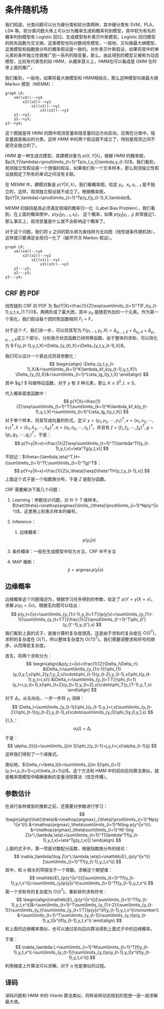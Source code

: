 # 条件随机场

我们知道，分类问题可以分为硬分类和软分类两种，其中硬分类有 SVM，PLA，LDA 等。软分类问题大体上可以分为概率生成和概率判别模型，其中较为有名的概率判别模型有 Logistic 回归，生成模型有朴素贝叶斯模型。Logistic 回归模型的损失函数为交叉熵，这类模型也叫对数线性模型，一般地，又叫做最大熵模型，这类模型和指数族分布的概率假设是一致的。对朴素贝叶斯假设，如果将其中的单元素的条件独立性做推广到一系列的隐变量，那么，由此得到的模型又被称为动态模型，比较有代表性的如 HMM，从概率意义上，HMM也可以看成是 GMM 在时序上面的推广。

我们看到，一般地，如果将最大熵模型和 HMM相结合，那么这种模型叫做最大熵 Markov 模型（MEMM）：

```mermaid
graph LR;
	x4((x4))-->y4
		x2((x2))-->y2
			x1((x1))-->y1
				x3((x3))-->y3
	y1-->y2;
	y2-->y3;
y3-->y4;
```



这个图就是将 HMM 的图中观测变量和隐变量的边方向反向，应用在分类中，隐变量就是输出的分类，这样 HMM 中的两个假设就不成立了，特别是观测之间不是完全独立的了。

HMM 是一种生成式模型，其建模对象为 $p(X,Y|\lambda)$，根据 HMM 的概率图，$p(X,Y|\lambda)=\prod\limits_{t=1}^Tp(x_t,y_t|\lambda,y_{t-1})$。我们看到，观测独立性假设是一个很强的假设，如果我们有一个文本样本，那么观测独立性假设就假定了所有的单词之间没有关联。

在 MEMM 中，建模对象是 $p(Y|X,\lambda)$，我们看概率图，给定 $y_t$，$x_t,x_{t-1}$ 是不独立的，这样，观测独立假设就不成立了。根据概率图，$p(Y|X,\lambda)=\prod\limits_{t=1}^Tp(y_t|y_{t-1},X,\lambda)$。

MEMM 的缺陷是其必须满足局域的概率归一化（Label Bias Problem），我们看到，在上面的概率图中，$p(y_t|y_{t-1},x_t)$， 这个概率，如果 $p(y_t|y_{t-1})$ 非常接近1，那么事实上，观测变量是什么就不会影响这个概率了。

对于这个问题，我们将 $y$ 之间的箭头转为直线转为无向图（线性链条件随机场），这样就只要满足全局归一化了（破坏齐次 Markov 假设）。

```mermaid
graph LR;
	x4((x4))-->y4
		x2((x2))-->y2
			x1((x1))-->y1
				x3((x3))-->y3
	y1---y2;
	y2---y3;
y3---y4;
```

## CRF 的 PDF

线性链的 CRF 的 PDF 为 $p(Y|X)=\frac{1}{Z}\exp\sum\limits_{t=1}^T(F_t(y_{t-1},y_t,x_{1:T}))$，两两形成了最大团，其中 $y_0$ 是随意外加的一个元素。作为第一个简化，我们假设每个团的势函数相同 $F_t=F$。

对于这个 $F$，我们进一步，可以将其写为 $ F(y_{t-1},y_t,X)=\Delta_{y_{t-1},X}+\Delta_{y_{t},X}+\Delta_{y_t,y_{t-1},X}$这三个部分，分别表示状态函数已经转移函数，由于整体的求和，可以简化为 $ F(y_{t-1},y_t,X)=\Delta_{y_{t},X}+\Delta_{y_t,y_{t-1},X}$。

我们可以设计一个表达式将其参数化：
$$
\begin{align}
\Delta_{y_t,y_{t-1},X}&=\sum\limits_{k=1}^K\lambda_kf_k(y_{t-1},y_t,X)\\
\Delta_{y_{t},X}&=\sum\limits_{l=1}^L\eta_lg_l(y_t,X)
\end{align}
$$
其中 $g,f $ 叫做特征函数，对于 $y$ 有 $S$ 种元素，那么 $K\le S^2,L\le S$。

代入概率密度函数中：
$$
p(Y|X)=\frac{1}{Z}\exp\sum\limits_{t=1}^T[\sum\limits_{k=1}^K\lambda_kf_k(y_{t-1},y_t,X)+\sum\limits_{l=1}^L\eta_lg_l(y_t,X)]
$$
对于单个样本，将其写成向量的形式。定义 $y=(y_1,y_2,\cdots,y_T)^T,x=(x_1,x_2,\cdots,x_T)^T,\lambda=(\lambda_1,\lambda_2,\cdots,\lambda_K)^T,\eta=(\eta_1,\eta_2,\cdots,\eta_L)^T$。并且有 $f=(f_1,f_2,\cdots,f_K)^T,g=(g_1,g_2,\cdots,g_L)^T$。于是：
$$
p(Y=y|X=x)=\frac{1}{Z}\exp\sum\limits_{t=1}^T[\lambda^Tf(y_{t-1},y_t,x)+\eta^Tg(y_t,x)]
$$
不妨记：$\theta=(\lambda,\eta)^T,H=(\sum\limits_{t=1}^Tf,\sum\limits_{t=1}^Tg)^T$：
$$
p(Y=y|X=x)=\frac{1}{Z(x,\theta)}\exp[\theta^TH(y_t,y_{t-1},x)]
$$
上面这个式子是一个指数族分布，于是 $Z$ 是配分函数。

CRF 需要解决下面几个问题：

1.  Learning：参数估计问题，对 $N$ 个 $T$ 维样本，$\hat{\theta}=\mathop{argmax}\limits_{\theta}\prod\limits_{i=1}^Np(y^i|x^i)$，这里用上标表示样本的编号。

2.  Inference：

    1.  边缘概率：
        $$
        p(y_t|x)
        $$
        
2.  条件概率：一般在生成模型中较为关注，CRF 中不关注
    
3.  MAP 推断：
        $$
        \hat{y}=\mathop{argmax}p(y|x)
        $$
        

## 边缘概率

边缘概率这个问题描述为，根据学习任务得到的参数，给定了 $p(Y=y|X=x)$，求解 $p(y_t=i|x)$。根据无向图可以给出：
$$
p(y_t=i|x)=\sum\limits_{y_{1:t-1},y_{t+1:T}}p(y|x)=\sum\limits_{y_{1:t-1}}\sum\limits_{y_{t+1:T}}\frac{1}{Z}\prod\limits_{t'=1}^T\phi_{t'}(y_{t'-1},y_{t'},x)
$$
我们看到上面的式子，直接计算的复杂度很高，这是由于求和的复杂度在 $O(S^T)$，求积的复杂度在 $O(T)$，所以整体复杂度为 $O(TS^T)$。我们需要调整求和符号的顺序，从而降低复杂度。

首先，将两个求和分为：
$$
\begin{align}&p(y_t=i|x)=\frac{1}{Z}\Delta_l\Delta_r\\
&\Delta_l=\sum\limits_{y_{1:t-1}}\phi_{1}(y_0,y_1,x)\phi_2(y_1,y_2,x)\cdots\phi_{t-1}(y_{t-2},y_{t-1},x)\phi_t(y_{t-1},y_t=i,x)\\
&\Delta_r=\sum\limits_{y_{t+1:T}}\phi_{t+1}(y_t=i,y_{t+1},x)\phi_{t+2}(y_{t+1},y_{t+2},x)\cdots\phi_T(y_{T-1},y_T,x)
\end{align}
$$
对于 $\Delta_l$，从左向右，一步一步将 $y_t$ 消掉：
$$
\Delta_l=\sum\limits_{y_{t-1}}\phi_t(y_{t-1},y_t=i,x)\sum\limits_{y_{t-2}}\phi_{t-1}(y_{t-2},y_{t-1},x)\cdots\sum\limits_{y_0}\phi_1(y_0,y_1,x)
$$
引入：
$$
\alpha_t(i)=\Delta_l
$$
于是：
$$
\alpha_{t}(i)=\sum\limits_{j\in S}\phi_t(y_{t-1}=j,y_t=i,x)\alpha_{t-1}(j)
$$
这样我们得到了一个递推式。

类似地，$\Delta_r=\beta_t(i)=\sum\limits_{j\in S}\phi_{t+1}(y_t=i,y_{t+1}=j,x)\beta_{t+1}(j)$。这个方法和 HMM 中的前向后向算法类似，就是概率图模型中精确推断的变量消除算法（信念传播）。

## 参数估计

在进行各种类型的推断之前，还需要对参数进行学习：
$$
\begin{align}\hat{\theta}&=\mathop{argmax}_{\theta}\prod\limits_{i=1}^Np(y^i|x^i)\\
&=\mathop{argmax}_\theta\sum\limits_{i=1}^N\log p(y^i|x^i)\\
&=\mathop{argmax}_\theta\sum\limits_{i=1}^N[-\log Z(x^i,\lambda,\eta)+\sum\limits_{t=1}^T[\lambda^Tf(y_{t-1},y_t,x)+\eta^Tg(y_t,x)]]
\end{align}
$$
上面的式子中，第一项是对数配分函数，根据指数族分布的结论：
$$
\nabla_\lambda(\log Z(x^i,\lambda,\eta))=\mathbb{E}_{p(y^i|x^i)}[\sum\limits_{t=1}^Tf(y_{t-1},y_t,x^i)]
$$
其中，和 $\eta$ 相关的项相当于一个常数。求解这个期望值：
$$
\mathbb{E}_{p(y^i|x^i)}[\sum\limits_{t=1}^Tf(y_{t-1},y_t,x^i)]=\sum\limits_{y}p(y|x^i)\sum\limits_{t=1}^Tf(y_{t-1},y_t,x^i)
$$
第一个求和号的复杂度为 $O(S^T)$，重新排列求和符号：
$$
\begin{align}\mathbb{E}_{p(y^i|x^i)}[\sum\limits_{t=1}^Tf(y_{t-1},y_t,x^i)]&=\sum\limits_{t=1}^T\sum\limits_{y_{1:t-2}}\sum\limits_{y_{t-1}}\sum\limits_{y_t}\sum\limits_{y_{t+1:T}}p(y|x^i)f(y_{t-1},y_t,x^i)\nonumber\\
&=\sum\limits_{t=1}^T\sum\limits_{y_{t-1}}\sum\limits_{y_t}p(y_{t-1},y_t|x^i)f(y_{t-1},y_t,x^i)
\end{align}
$$
和上面的边缘概率类似，也可以通过前向后向算法得到上面式子中的边缘概率。

于是：
$$
\nabla_\lambda L=\sum\limits_{i=1}^N\sum\limits_{t=1}^T[f(y_{t-1},y_t,x^i)-\sum\limits_{y_{t-1}}\sum\limits_{y_t}p(y_{t-1},y_t|x^i)f(y_{t-1},y_t,x^i)]
$$
利用梯度上升算法可以求解。对于 $\eta$ 也是类似的过程。

## 译码

译码问题和 HMM 中的 Viterbi 算法类似，同样采样动态规划的思想一层一层求解最大值。